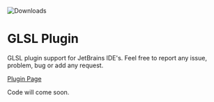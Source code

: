 ![Downloads](https://img.shields.io/jetbrains/plugin/d/18470-glsl)
# GLSL Plugin

GLSL plugin support for JetBrains IDE's.
Feel free to report any issue, problem, bug or add any request.

[Plugin Page](https://plugins.jetbrains.com/plugin/18470-glsl)

Code will come soon.
